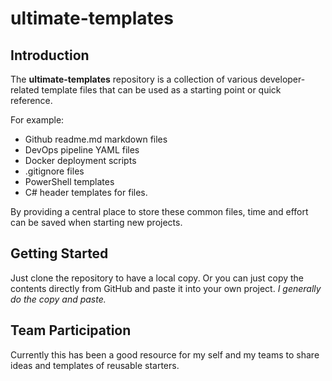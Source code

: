 # ultimate-templates

## Introduction
The **ultimate-templates** repository is a collection of various developer-related template files that can be used as a starting point or quick reference. 

For example:

- Github readme.md markdown files
- DevOps pipeline YAML files
- Docker deployment scripts
- .gitignore files
- PowerShell templates
- C# header templates for files. 

By providing a central place to store these common files, time and effort can be saved when starting new projects.


## Getting Started
Just clone the repository to have a local copy. Or you can just copy the contents directly from GitHub and paste it into your own project. *I generally do the copy and paste.*

## Team Participation
Currently this has been a good resource for my self and my teams to share ideas and templates of reusable starters.

